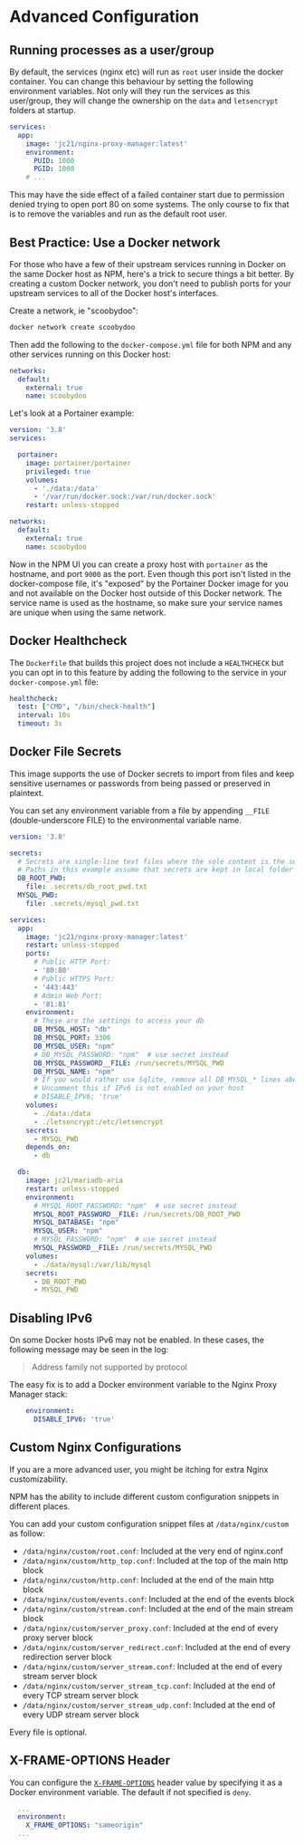 # Advanced Configuration

## Running processes as a user/group

By default, the services (nginx etc) will run as `root` user inside the docker container.
You can change this behaviour by setting the following environment variables.
Not only will they run the services as this user/group, they will change the ownership
on the `data` and `letsencrypt` folders at startup.

```yml
services:
  app:
    image: 'jc21/nginx-proxy-manager:latest'
    environment:
      PUID: 1000
      PGID: 1000
    # ...
```

This may have the side effect of a failed container start due to permission denied trying
to open port 80 on some systems. The only course to fix that is to remove the variables
and run as the default root user.

## Best Practice: Use a Docker network

For those who have a few of their upstream services running in Docker on the same Docker
host as NPM, here's a trick to secure things a bit better. By creating a custom Docker network,
you don't need to publish ports for your upstream services to all of the Docker host's interfaces.

Create a network, ie "scoobydoo":

```bash
docker network create scoobydoo
```

Then add the following to the `docker-compose.yml` file for both NPM and any other
services running on this Docker host:

```yml
networks:
  default:
    external: true
    name: scoobydoo
```

Let's look at a Portainer example:

```yml
version: '3.8'
services:

  portainer:
    image: portainer/portainer
    privileged: true
    volumes:
      - './data:/data'
      - '/var/run/docker.sock:/var/run/docker.sock'
    restart: unless-stopped

networks:
  default:
    external: true
    name: scoobydoo
```

Now in the NPM UI you can create a proxy host with `portainer` as the hostname,
and port `9000` as the port. Even though this port isn't listed in the docker-compose
file, it's "exposed" by the Portainer Docker image for you and not available on
the Docker host outside of this Docker network. The service name is used as the
hostname, so make sure your service names are unique when using the same network.

## Docker Healthcheck

The `Dockerfile` that builds this project does not include a `HEALTHCHECK` but you can opt in to this
feature by adding the following to the service in your `docker-compose.yml` file:

```yml
healthcheck:
  test: ["CMD", "/bin/check-health"]
  interval: 10s
  timeout: 3s
```

## Docker File Secrets

This image supports the use of Docker secrets to import from files and keep sensitive usernames or passwords from being passed or preserved in plaintext.

You can set any environment variable from a file by appending `__FILE` (double-underscore FILE) to the environmental variable name.

```yml
version: '3.8'

secrets:
  # Secrets are single-line text files where the sole content is the secret
  # Paths in this example assume that secrets are kept in local folder called ".secrets"
  DB_ROOT_PWD:
    file: .secrets/db_root_pwd.txt
  MYSQL_PWD:
    file: .secrets/mysql_pwd.txt

services:
  app:
    image: 'jc21/nginx-proxy-manager:latest'
    restart: unless-stopped
    ports:
      # Public HTTP Port:
      - '80:80'
      # Public HTTPS Port:
      - '443:443'
      # Admin Web Port:
      - '81:81'
    environment:
      # These are the settings to access your db
      DB_MYSQL_HOST: "db"
      DB_MYSQL_PORT: 3306
      DB_MYSQL_USER: "npm"
      # DB_MYSQL_PASSWORD: "npm"  # use secret instead
      DB_MYSQL_PASSWORD__FILE: /run/secrets/MYSQL_PWD
      DB_MYSQL_NAME: "npm"
      # If you would rather use Sqlite, remove all DB_MYSQL_* lines above
      # Uncomment this if IPv6 is not enabled on your host
      # DISABLE_IPV6: 'true'
    volumes:
      - ./data:/data
      - ./letsencrypt:/etc/letsencrypt
    secrets:
      - MYSQL_PWD
    depends_on:
      - db

  db:
    image: jc21/mariadb-aria
    restart: unless-stopped
    environment:
      # MYSQL_ROOT_PASSWORD: "npm"  # use secret instead
      MYSQL_ROOT_PASSWORD__FILE: /run/secrets/DB_ROOT_PWD
      MYSQL_DATABASE: "npm"
      MYSQL_USER: "npm"
      # MYSQL_PASSWORD: "npm"  # use secret instead
      MYSQL_PASSWORD__FILE: /run/secrets/MYSQL_PWD
    volumes:
      - ./data/mysql:/var/lib/mysql
    secrets:
      - DB_ROOT_PWD
      - MYSQL_PWD
```


## Disabling IPv6

On some Docker hosts IPv6 may not be enabled. In these cases, the following message may be seen in the log:

> Address family not supported by protocol

The easy fix is to add a Docker environment variable to the Nginx Proxy Manager stack:

```yml
    environment:
      DISABLE_IPV6: 'true'
```


## Custom Nginx Configurations

If you are a more advanced user, you might be itching for extra Nginx customizability.

NPM has the ability to include different custom configuration snippets in different places.

You can add your custom configuration snippet files at `/data/nginx/custom` as follow:

 - `/data/nginx/custom/root.conf`: Included at the very end of nginx.conf
 - `/data/nginx/custom/http_top.conf`: Included at the top of the main http block
 - `/data/nginx/custom/http.conf`: Included at the end of the main http block
 - `/data/nginx/custom/events.conf`: Included at the end of the events block
 - `/data/nginx/custom/stream.conf`: Included at the end of the main stream block
 - `/data/nginx/custom/server_proxy.conf`: Included at the end of every proxy server block
 - `/data/nginx/custom/server_redirect.conf`: Included at the end of every redirection server block
 - `/data/nginx/custom/server_stream.conf`: Included at the end of every stream server block
 - `/data/nginx/custom/server_stream_tcp.conf`: Included at the end of every TCP stream server block
 - `/data/nginx/custom/server_stream_udp.conf`: Included at the end of every UDP stream server block

Every file is optional.


## X-FRAME-OPTIONS Header

You can configure the [`X-FRAME-OPTIONS`](https://developer.mozilla.org/en-US/docs/Web/HTTP/Headers/X-Frame-Options) header
value by specifying it as a Docker environment variable. The default if not specified is `deny`.

```yml
  ...
  environment:
    X_FRAME_OPTIONS: "sameorigin"
  ...
```
